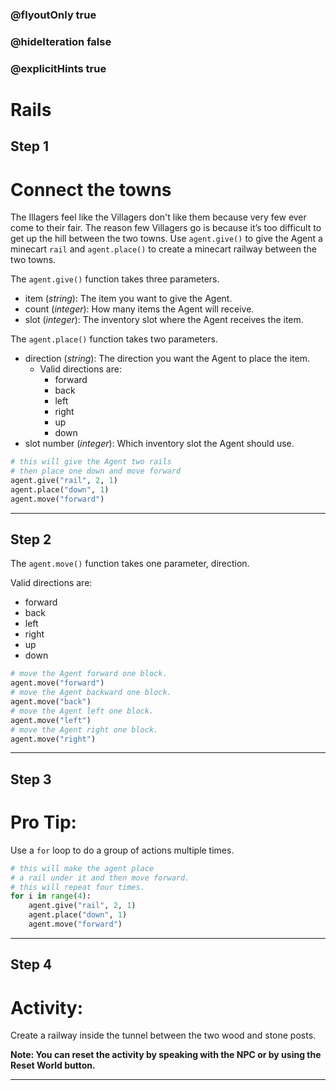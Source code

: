 ### @flyoutOnly true
### @hideIteration false
### @explicitHints true

# Rails

## Step 1
# Connect the towns
The Illagers feel like the Villagers don't like them because very few ever come to their fair. The reason few Villagers go is because it’s too difficult to get up the hill between the two towns. Use `agent.give()` to give the Agent a minecart `rail` and `agent.place()` to create a minecart railway between the two towns.

The `agent.give()` function takes three parameters.  

- item (*string*): The item you want to give the Agent.
- count (*integer*): How many items the Agent will receive.
- slot (*integer*): The inventory slot where the Agent receives the item.

The `agent.place()` function takes two parameters.  

- direction (*string*): The direction you want the Agent to place the item.
    - Valid directions are: 
        - forward
        - back
        - left
        - right
        - up
        - down
- slot number (*integer*): Which inventory slot the Agent should use.

```python
# this will give the Agent two rails
# then place one down and move forward
agent.give("rail", 2, 1)
agent.place("down", 1)
agent.move("forward")
```

---

## Step 2
The `agent.move()` function takes one parameter, direction.

Valid directions are: 
- forward
- back
- left
- right
- up
- down

```python
# move the Agent forward one block.
agent.move("forward")
# move the Agent backward one block.
agent.move("back")
# move the Agent left one block.
agent.move("left")
# move the Agent right one block.
agent.move("right")
```

---

## Step 3
# Pro Tip:
Use a `for` loop to do a group of actions multiple times.

```python
# this will make the agent place
# a rail under it and then move forward.
# this will repeat four times.
for i in range(4):
    agent.give("rail", 2, 1)
    agent.place("down", 1)
    agent.move("forward")
```

---

## Step 4
# Activity:
Create a railway inside the tunnel between the two wood and stone posts.

**Note: You can reset the activity by speaking with the NPC or by using the Reset World button.**



---

